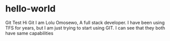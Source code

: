 # hello-world
Git Test
Hi Git
I am Lolu Omosewo, A full stack developer. I have been using TFS for years, but I am just trying to start using GIT. I can see that they both have same capabilities

